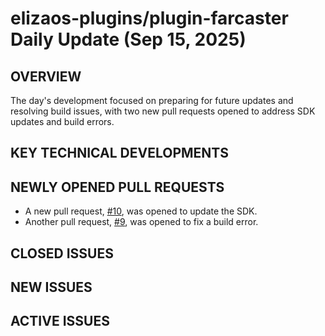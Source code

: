 # elizaos-plugins/plugin-farcaster Daily Update (Sep 15, 2025)
## OVERVIEW 
The day's development focused on preparing for future updates and resolving build issues, with two new pull requests opened to address SDK updates and build errors.

## KEY TECHNICAL DEVELOPMENTS

## NEWLY OPENED PULL REQUESTS
- A new pull request, [#10](https://github.com/elizaos-plugins/plugin-farcaster/pull/10), was opened to update the SDK.
- Another pull request, [#9](https://github.com/elizaos-plugins/plugin-farcaster/pull/9), was opened to fix a build error.

## CLOSED ISSUES

## NEW ISSUES

## ACTIVE ISSUES